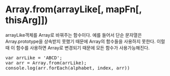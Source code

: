 # Array.from(arrayLike[, mapFn[, thisArg]])
arrayLike객체를 Array로 바꿔주는 함수이다. 예를 들어서 단순 문자열은 Array.prototype을 상속받지 못했기 때문에 Array의 함수들을 사용하지 못한다. 이럴 때 이 함수를 사용하면 Array로 변경되기 때문에 모든 함수가 사용가능해진다.
<pre>
var arrLike = 'ABCD';
var arr = Array.from(arrLike);
console.log(arr.forEach(alphabet, index, arr))</pre>
